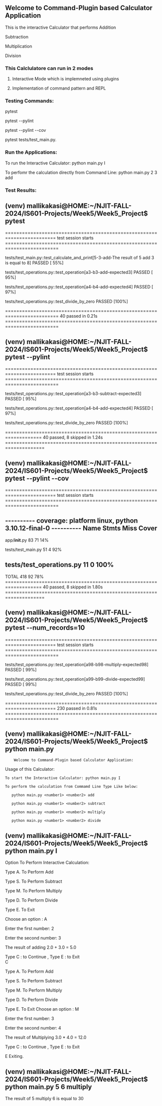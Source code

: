 ## Welcome to Command-Plugin based Calculator Application 

This is the interactive Calculator that performs 
Addition

Subtraction

Multiplication

Division

### This Calclulatore can run in 2 modes

1) Interactive Mode which is implemneted using plugins

2) Implementation of command pattern and REPL

### Testing Commands:

pytest 

pytest --pylint

pytest --pylint --cov

pytest tests/test_main.py.


### Run the Applications:
To run the Interactive Calculator: python main.py I

To perfomr the calculation directly from Command Line:  python main.py 2 3 add


### Test Results:
## (venv) mallikakasi@HOME:~/NJIT-FALL-2024/IS601-Projects/Week5/Week5_Project$ pytest
======================================================================== test session starts =========================================================================

tests/test_main.py::test_calculate_and_print[5-3-add-The result of 5 add 3 is equal to 8] PASSED                                                               [ 55%]

tests/test_operations.py::test_operation[a3-b3-add-expected3] PASSED                                                                                           [ 95%]

tests/test_operations.py::test_operation[a4-b4-add-expected4] PASSED                                                                                           [ 97%]

tests/test_operations.py::test_divide_by_zero PASSED                                                                                                           [100%]

========================================================================= 40 passed in 0.21s =========================================================================
## (venv) mallikakasi@HOME:~/NJIT-FALL-2024/IS601-Projects/Week5/Week5_Project$ pytest --pylint 
======================================================================== test session starts =========================================================================

tests/test_operations.py::test_operation[a3-b3-subtract-expected3] PASSED                                                                                      [ 95%]

tests/test_operations.py::test_operation[a4-b4-add-expected4] PASSED                                                                                           [ 97%]

tests/test_operations.py::test_divide_by_zero PASSED                                                                                                           [100%]

=================================================================== 40 passed, 8 skipped in 1.24s ====================================================================
## (venv) mallikakasi@HOME:~/NJIT-FALL-2024/IS601-Projects/Week5/Week5_Project$ pytest --pylint --cov 
======================================================================== test session starts =========================================================================

---------- coverage: platform linux, python 3.10.12-final-0 ----------
Name                             Stmts   Miss  Cover
----------------------------------------------------

app/__init__.py                     83     71    14%

tests/test_main.py                  51      4    92%

tests/test_operations.py            11      0   100%
----------------------------------------------------

TOTAL                              418     92    78%
=================================================================== 40 passed, 8 skipped in 1.80s ====================================================================
## (venv) mallikakasi@HOME:~/NJIT-FALL-2024/IS601-Projects/Week5/Week5_Project$ pytest --num_records=10
======================================================================== test session starts =========================================================================


tests/test_operations.py::test_operation[a98-b98-multiply-expected98] PASSED                                                                                   [ 99%]

tests/test_operations.py::test_operation[a99-b99-divide-expected99] PASSED                                                                                     [ 99%]

tests/test_operations.py::test_divide_by_zero PASSED                                                                                                           [100%]

======================================================================== 230 passed in 0.81s =========================================================================
## (venv) mallikakasi@HOME:~/NJIT-FALL-2024/IS601-Projects/Week5/Week5_Project$ python main.py 
        Welcome to Command-Plugin based Calculator Application:    
           
Usage of this Calculator:

    To start the Interactive Calculator: python main.py I 

    To perform the calculation from Commamd Line Type Like below:

       python main.py <number1> <number2> add

       python main.py <number1> <number2> subtract

       python main.py <number1> <number2> multiply

       python main.py <number1> <number2> divide

## (venv) mallikakasi@HOME:~/NJIT-FALL-2024/IS601-Projects/Week5/Week5_Project$ python main.py I 

Option To Perform Interactive Calculation:
        

Type A. To Perform Add

Type S. To Perform Subtract

Type M. To Perform Multiply

Type D. To Perform Divide

Type E. To Exit

Choose an option : A

Enter the first number: 2

Enter the second number: 3

The result of adding 2.0 + 3.0 = 5.0

Type C : to Continue , Type E : to Exit  
C

Type A. To Perform Add

Type S. To Perform Subtract

Type M. To Perform Multiply

Type D. To Perform Divide

Type E. To Exit
Choose an option : M

Enter the first number: 3

Enter the second number: 4


The result of Multiplying 3.0 * 4.0 = 12.0

Type C : to Continue , Type E : to Exit  


E
Exiting.

## (venv) mallikakasi@HOME:~/NJIT-FALL-2024/IS601-Projects/Week5/Week5_Project$ python main.py 5 6 multiply

The result of 5 multiply 6 is equal to 30

